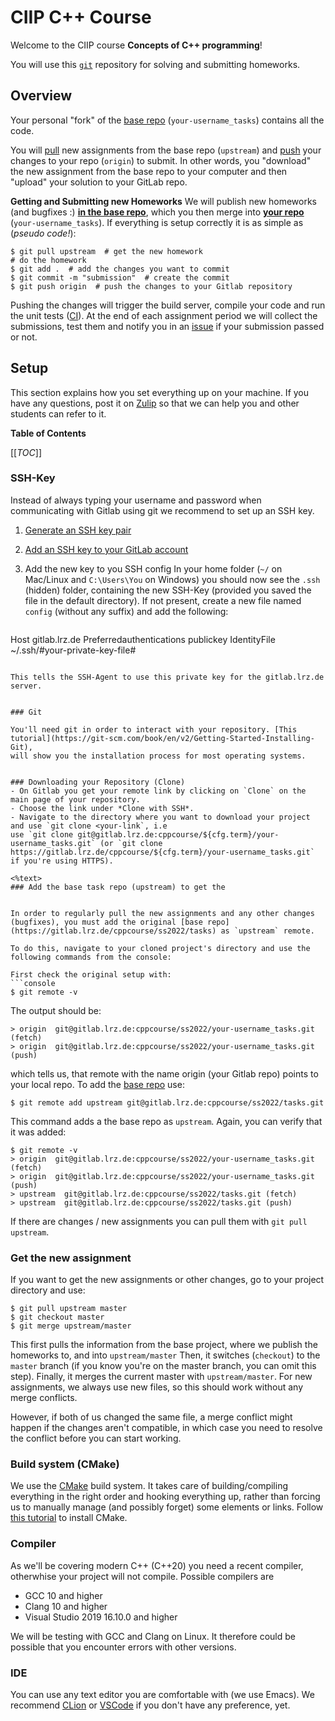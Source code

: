 # CIIP C++ Course

Welcome to the CIIP course **Concepts of C++ programming**!

You will use this [`git`](https://git-scm.org) repository for solving and submitting homeworks.


## Overview


Your personal "fork" of the [base repo](https://gitlab.lrz.de/cppcourse/ss2022/tasks) (`your-username_tasks`) contains all the code.

You will [pull](https://git-scm.com/docs/git-pull) new assignments from the base repo (`upstream`) and [push](https://git-scm.com/docs/git-push) your changes to your repo (`origin`) to submit.
In other words, you "download" the new assignment from the base repo to your computer and then "upload" your solution to your GitLab repo.

**Getting and Submitting new Homeworks**
We will publish new homeworks (and bugfixes :) [**in the base repo**](https://gitlab.lrz.de/cppcourse/ss2022/tasks), which you then merge into [**your repo**](https://gitlab.lrz.de/cppcourse/ss2022) (`your-username_tasks`).
If everything is setup correctly it is as simple as (*pseudo code!*):

``` console
$ git pull upstream  # get the new homework
# do the homework
$ git add .  # add the changes you want to commit
$ git commit -m "submission"  # create the commit
$ git push origin  # push the changes to your Gitlab repository
```
Pushing the changes will trigger the build server, compile your code and run the unit tests ([CI](https://en.wikipedia.org/wiki/Continuous_integration#Workflows)). At the end of each assignment period we will collect the submissions, test them and notify you in an [issue](https://docs.gitlab.com/ee/user/project/issues/) if your submission passed or not.


## Setup

This section explains how you set everything up on your machine.
If you have any questions, post it on [Zulip](https://zulip.in.tum.de/) so that we can help you and other students can refer to it.

**Table of Contents**

[[_TOC_]]


### SSH-Key

Instead of always typing your username and password when communicating with Gitlab using git we recommend to set up an SSH key.

1. [Generate an SSH key pair](https://docs.gitlab.com/ee/user/ssh.html#generate-an-ssh-key-pair)
2. [Add an SSH key to your GitLab account](https://docs.gitlab.com/ee/user/ssh.html#add-an-ssh-key-to-your-gitlab-account)
3. Add the new key to you SSH config
    In your home folder (`~/` on Mac/Linux and `C:\Users\You` on Windows) you should now see the `.ssh` (hidden) folder, containing the new SSH-Key (provided you saved the file in the default directory). If not present, create a new file named `config` (without any suffix) and add the following:

    ```
Host gitlab.lrz.de
  Preferredauthentications publickey
  IdentityFile ~/.ssh/#your-private-key-file#
   ```

   This tells the SSH-Agent to use this private key for the gitlab.lrz.de server.


### Git

You'll need git in order to interact with your repository. [This tutorial](https://git-scm.com/book/en/v2/Getting-Started-Installing-Git), 
will show you the installation process for most operating systems.


### Downloading your Repository (Clone)
- On Gitlab you get your remote link by clicking on `Clone` on the main page of your repository.
- Choose the link under *Clone with SSH*.
- Navigate to the directory where you want to download your project and use `git clone <your-link`, i.e
use `git clone git@gitlab.lrz.de:cppcourse/${cfg.term}/your-username_tasks.git` (or `git clone https://gitlab.lrz.de/cppcourse/${cfg.term}/your-username_tasks.git` if you're using HTTPS).

<%text>
### Add the base task repo (upstream) to get the 


In order to regularly pull the new assignments and any other changes (bugfixes), you must add the original [base repo](https://gitlab.lrz.de/cppcourse/ss2022/tasks) as `upstream` remote. 

To do this, navigate to your cloned project's directory and use the following commands from the console:

First check the original setup with:
```console
$ git remote -v
```

The output should be:
```console
> origin  git@gitlab.lrz.de:cppcourse/ss2022/your-username_tasks.git (fetch)
> origin  git@gitlab.lrz.de:cppcourse/ss2022/your-username_tasks.git (push)
```
which tells us, that remote with the name origin (your Gitlab repo) points to your local repo. To add the [base repo](https://gitlab.lrz.de/cppcourse/ss2022/tasks) use:
```console
$ git remote add upstream git@gitlab.lrz.de:cppcourse/ss2022/tasks.git
```
This command adds a the base repo as `upstream`.
Again, you can verify that it was added:
```console
$ git remote -v
> origin  git@gitlab.lrz.de:cppcourse/ss2022/your-username_tasks.git (fetch)
> origin  git@gitlab.lrz.de:cppcourse/ss2022/your-username_tasks.git (push)
> upstream  git@gitlab.lrz.de:cppcourse/ss2022/tasks.git (fetch)
> upstream  git@gitlab.lrz.de:cppcourse/ss2022/tasks.git (push)
```
If there are changes / new assignments you can pull them with `git pull upstream`.


### Get the new assignment


If you want to get the new assignments or other changes, go to your project directory and use:
```console
$ git pull upstream master
$ git checkout master
$ git merge upstream/master
```

This first pulls the information from the base project, where we publish the homeworks to, and into `upstream/master`
Then, it switches (`checkout`) to the `master` branch (if you know you're on the master branch, you can omit this step).
Finally, it merges the current master with `upstream/master`.
For new assignments, we always use new files, so this should work without any merge conflicts.

However, if both of us changed the same file, a merge conflict might happen if the changes aren't compatible, in which case you need to resolve the conflict before you can start working.


### Build system (CMake)

We use the [CMake](https://cmake.org/) build system.
It takes care of building/compiling everything in the right order and hooking everything up, rather than forcing us to manually manage (and possibly forget) some elements or links.
Follow [this tutorial](https://cmake.org/install/) to install CMake.


### Compiler


As we'll be covering modern C++ (C++20) you need a recent compiler, otherwhise your project will not compile.
Possible compilers are
- GCC 10 and higher
- Clang 10 and higher
- Visual Studio 2019 16.10.0 and higher

We will be testing with GCC and Clang on Linux.
It therefore could be possible that you encounter errors with other versions.

### IDE

You can use any text editor you are comfortable with (we use Emacs).
We recommend [CLion](https://www.jetbrains.com/community/education/#students) or [VSCode](https://code.visualstudio.com/) if you don't have any preference, yet.



